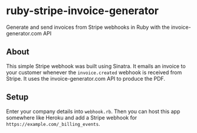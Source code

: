 # ruby-stripe-invoice-generator
Generate and send invoices from Stripe webhooks in Ruby with the invoice-generator.com API

## About

This simple Stripe webhook was built using Sinatra. It emails an invoice to your customer whenever the `invoice.created` webhook is received from Stripe. It uses the invoice-generator.com API to produce the PDF.

## Setup

Enter your company details into `webhook.rb`. Then you can host this app somewhere like Heroku and add a Stripe webhook for `https://example.com/_billing_events`.